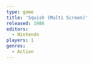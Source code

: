 ```yaml
---
type: game
title: 'Squish (Multi Screen)'
released: 1986
editors: 
  - Nintendo
players: 1
genres:
  - Action
---
```

